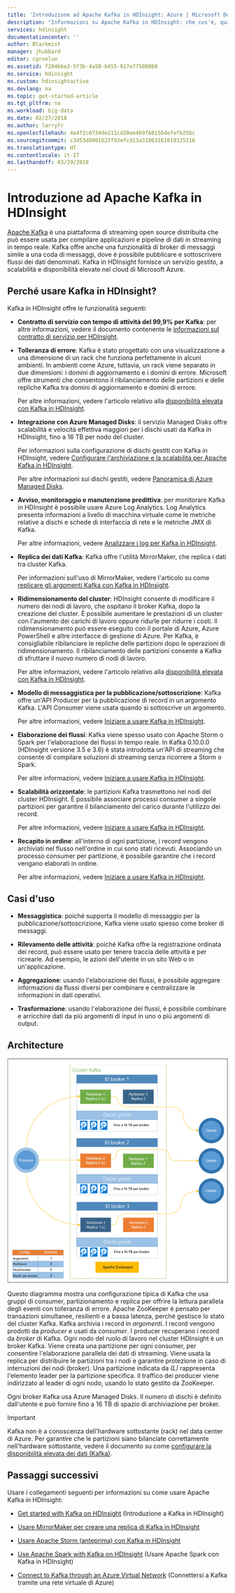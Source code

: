 ```yaml
---
title: 'Introduzione ad Apache Kafka in HDInsight: Azure | Microsoft Docs'
description: "Informazioni su Apache Kafka in HDInsight: che cos'è, quale funzione svolge e dove trovare esempi e informazioni introduttive."
services: hdinsight
documentationcenter: ''
author: Blackmist
manager: jhubbard
editor: cgronlun
ms.assetid: f284b6e3-5f3b-4a50-b455-917e77588069
ms.service: hdinsight
ms.custom: hdinsightactive
ms.devlang: na
ms.topic: get-started-article
ms.tgt_pltfrm: na
ms.workload: big-data
ms.date: 02/27/2018
ms.author: larryfr
ms.openlocfilehash: 4a4f2c6734de211cd20ee4b9f6815bdefefb25bc
ms.sourcegitcommit: c3d53d8901622f93efcd13a31863161019325216
ms.translationtype: HT
ms.contentlocale: it-IT
ms.lasthandoff: 03/29/2018
---
```

# <a name="introducing-apache-kafka-on-hdinsight"></a>Introduzione ad Apache Kafka in HDInsight

[Apache Kafka](https://kafka.apache.org) è una piattaforma di streaming open source distribuita che può essere usata per compilare applicazioni e pipeline di dati in streaming in tempo reale. Kafka offre anche una funzionalità di broker di messaggi simile a una coda di messaggi, dove è possibile pubblicare e sottoscrivere flussi dei dati denominati. Kafka in HDInsight fornisce un servizio gestito, a scalabilità e disponibilità elevate nel cloud di Microsoft Azure.

## <a name="why-use-kafka-on-hdinsight"></a>Perché usare Kafka in HDInsight?

Kafka in HDInsight offre le funzionalità seguenti:

* __Contratto di servizio con tempo di attività del 99,9% per Kafka__: per altre informazioni, vedere il documento contenente le [informazioni sul contratto di servizio per HDInsight](https://azure.microsoft.com/support/legal/sla/hdinsight/v1_0/).

* __Tolleranza di errore__: Kafka è stato progettato con una visualizzazione a una dimensione di un rack che funziona perfettamente in alcuni ambienti. In ambienti come Azure, tuttavia, un rack viene separato in due dimensioni: i domini di aggiornamento e i domini di errore. Microsoft offre strumenti che consentono il ribilanciamento delle partizioni e delle repliche Kafka tra domini di aggiornamento e domini di errore. 

    Per altre informazioni, vedere l'articolo relativo alla [disponibilità elevata con Kafka in HDInsight](apache-kafka-high-availability.md).

* **Integrazione con Azure Managed Disks**: il servizio Managed Disks offre scalabilità e velocità effettiva maggiori per i dischi usati da Kafka in HDInsight, fino a 16 TB per nodo del cluster.

    Per informazioni sulla configurazione di dischi gestiti con Kafka in HDInsight, vedere [Configurare l'archiviazione e la scalabilità per Apache Kafka in HDInsight](apache-kafka-scalability.md).

    Per altre informazioni sui dischi gestiti, vedere [Panoramica di Azure Managed Disks](../../virtual-machines/windows/managed-disks-overview.md).

* **Avviso, monitoraggio e manutenzione predittiva**: per monitorare Kafka in HDInsight è possibile usare Azure Log Analytics. Log Analytics presenta informazioni a livello di macchina virtuale come le metriche relative a dischi e schede di interfaccia di rete e le metriche JMX di Kafka.

    Per altre informazioni, vedere [Analizzare i log per Kafka in HDInsight](apache-kafka-log-analytics-operations-management.md).

* **Replica dei dati Kafka**: Kafka offre l'utilità MirrorMaker, che replica i dati tra cluster Kafka.

    Per informazioni sull'uso di MirrorMaker, vedere l'articolo su come [replicare gli argomenti Kafka con Kafka in HDInsight](apache-kafka-mirroring.md).

* **Ridimensionamento del cluster**: HDInsight consente di modificare il numero dei nodi di lavoro, che ospitano il broker Kafka, dopo la creazione del cluster. È possibile aumentare le prestazioni di un cluster con l'aumento dei carichi di lavoro oppure ridurle per ridurre i costi. Il ridimensionamento può essere eseguito con il portale di Azure, Azure PowerShell e altre interfacce di gestione di Azure. Per Kafka, è consigliabile ribilanciare le repliche delle partizioni dopo le operazioni di ridimensionamento. Il ribilanciamento delle partizioni consente a Kafka di sfruttare il nuovo numero di nodi di lavoro.

    Per altre informazioni, vedere l'articolo relativo alla [disponibilità elevata con Kafka in HDInsight](apache-kafka-high-availability.md).

* **Modello di messaggistica per la pubblicazione/sottoscrizione**: Kafka offre un'API Producer per la pubblicazione di record in un argomento Kafka. L'API Consumer viene usata quando si sottoscrive un argomento.

    Per altre informazioni, vedere [Iniziare a usare Kafka in HDInsight](apache-kafka-get-started.md).

* **Elaborazione dei flussi**: Kafka viene spesso usato con Apache Storm o Spark per l'elaborazione dei flussi in tempo reale. In Kafka 0.10.0.0 (HDInsight versione 3.5 e 3.6) è stata introdotta un'API di streaming che consente di compilare soluzioni di streaming senza ricorrere a Storm o Spark.

    Per altre informazioni, vedere [Iniziare a usare Kafka in HDInsight](apache-kafka-get-started.md).

* **Scalabilità orizzontale**: le partizioni Kafka trasmettono nei nodi del cluster HDInsight. È possibile associare processi consumer a singole partizioni per garantire il bilanciamento del carico durante l'utilizzo dei record.

    Per altre informazioni, vedere [Iniziare a usare Kafka in HDInsight](apache-kafka-get-started.md).

* **Recapito in ordine**: all'interno di ogni partizione, i record vengono archiviati nel flusso nell'ordine in cui sono stati ricevuti. Associando un processo consumer per partizione, è possibile garantire che i record vengano elaborati in ordine.

    Per altre informazioni, vedere [Iniziare a usare Kafka in HDInsight](apache-kafka-get-started.md).

## <a name="use-cases"></a>Casi d'uso

* **Messaggistica**: poiché supporta il modello di messaggio per la pubblicazione/sottoscrizione, Kafka viene usato spesso come broker di messaggi.

* **Rilevamento delle attività**: poiché Kafka offre la registrazione ordinata dei record, può essere usato per tenere traccia delle attività e per ricrearle. Ad esempio, le azioni dell'utente in un sito Web o in un'applicazione.

* **Aggregazione**: usando l'elaborazione dei flussi, è possibile aggregare informazioni da flussi diversi per combinare e centralizzare le informazioni in dati operativi.

* **Trasformazione**: usando l'elaborazione dei flussi, è possibile combinare e arricchire dati da più argomenti di input in uno o più argomenti di output.

## <a name="architecture"></a>Architecture

![Configurazione del cluster Kafka](./media/apache-kafka-introduction/kafka-cluster.png)

Questo diagramma mostra una configurazione tipica di Kafka che usa gruppi di consumer, partizionamento e replica per offrire la lettura parallela degli eventi con tolleranza di errore. Apache ZooKeeper è pensato per transazioni simultanee, resilienti e a bassa latenza, perché gestisce lo stato del cluster Kafka. Kafka archivia i record in *argomenti*. I record vengono prodotti da *producer* e usati da *consumer*. I producer recuperano i record da *broker* di Kafka. Ogni nodo del ruolo di lavoro nel cluster HDInsight è un broker Kafka. Viene creata una partizione per ogni consumer, per consentire l'elaborazione parallela dei dati di streaming. Viene usata la replica per distribuire le partizioni tra i nodi e garantire protezione in caso di interruzioni dei nodi (broker). Una partizione indicata da *(L)* rappresenta l'elemento leader per la partizione specifica. Il traffico dei producer viene indirizzato al leader di ogni nodo, usando lo stato gestito da ZooKeeper.

Ogni broker Kafka usa Azure Managed Disks. Il numero di dischi è definito dall'utente e può fornire fino a 16 TB di spazio di archiviazione per broker.

> [!IMPORTANT]
> Kafka non è a conoscenza dell'hardware sottostante (rack) nel data center di Azure. Per garantire che le partizioni siano bilanciate correttamente nell'hardware sottostante, vedere il documento su come [configurare la disponibilità elevata dei dati (Kafka)](apache-kafka-high-availability.md).

## <a name="next-steps"></a>Passaggi successivi

Usare i collegamenti seguenti per informazioni su come usare Apache Kafka in HDInsight:

* [Get started with Kafka on HDInsight](apache-kafka-get-started.md) (Introduzione a Kafka in HDInsight)

* [Usare MirrorMaker per creare una replica di Kafka in HDInsight](apache-kafka-mirroring.md)

* [Usare Apache Storm (anteprima) con Kafka in HDInsight](../hdinsight-apache-storm-with-kafka.md)

* [Use Apache Spark with Kafka on HDInsight](../hdinsight-apache-spark-with-kafka.md) (Usare Apache Spark con Kafka in HDInsight)

* [Connect to Kafka through an Azure Virtual Network](apache-kafka-connect-vpn-gateway.md) (Connettersi a Kafka tramite una rete virtuale di Azure)